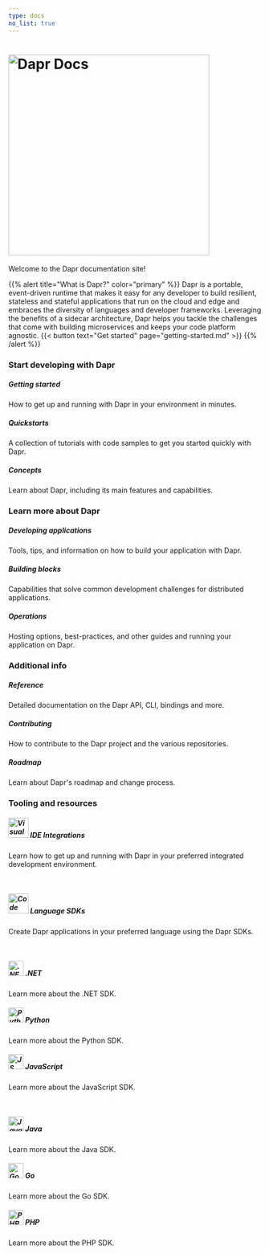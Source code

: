 ```yaml
---
type: docs
no_list: true
---
```

# <img src="/images/home-title.png" alt="Dapr Docs" width=400>

Welcome to the Dapr documentation site!


{{% alert title="What is Dapr?" color="primary" %}}
Dapr is a portable, event-driven runtime that makes it easy for any developer to build resilient, 
stateless and stateful applications that run on the cloud and edge and embraces the diversity of 
languages and developer frameworks. Leveraging the benefits of a sidecar architecture, Dapr helps 
you tackle the challenges that come with building microservices and keeps your code platform agnostic. 
{{< button text="Get started" page="getting-started.md" >}}
{{% /alert %}}


### Start developing with Dapr

<div class="card-deck">
  <div class="card">
    <div class="card-body">
      <h5 class="card-title"><b>Getting started</b></h5>
      <p class="card-text">How to get up and running with Dapr in your environment in minutes.</p>
      <a href="{{% ref getting-started %}}" class="stretched-link"></a>
    </div>
  </div>
  <div class="card">
    <div class="card-body">
      <h5 class="card-title"><b>Quickstarts</b></h5>
      <p class="card-text">A collection of tutorials with code samples to get you started quickly with Dapr.</p>
      <a href="{{% ref quickstarts %}}" class="stretched-link"></a>
    </div>
  </div>
  <div class="card">
    <div class="card-body">
      <h5 class="card-title"><b>Concepts</b></h5>
      <p class="card-text">Learn about Dapr, including its main features and capabilities.</p>
      <a href="{{% ref concepts %}}" class="stretched-link"></a>
    </div>
  </div>
</div>


### Learn more about Dapr

<div class="card-deck">
  <div class="card">
    <div class="card-body">
      <h5 class="card-title"><b>Developing applications</b></h5>
      <p class="card-text">Tools, tips, and information on how to build your application with Dapr.</p>
      <a href="{{% ref developing-applications %}}" class="stretched-link"></a>
    </div>
  </div>
  <div class="card">
    <div class="card-body">
      <h5 class="card-title"><b>Building blocks</b></h5>
      <p class="card-text">Capabilities that solve common development challenges for distributed applications.</p>
      <a href="{{% ref building-blocks-concept %}}" class="stretched-link"></a>
    </div>
  </div>
  <div class="card">
    <div class="card-body">
      <h5 class="card-title"><b>Operations</b></h5>
      <p class="card-text">Hosting options, best-practices, and other guides and running your application on Dapr.</p>
      <a href="{{% ref operations %}}" class="stretched-link"></a>
    </div>
  </div>
</div>


### Additional info

<div class="card-deck">
  <div class="card">
    <div class="card-body">
      <h5 class="card-title"><b>Reference</b></h5>
      <p class="card-text">Detailed documentation on the Dapr API, CLI, bindings and more.</p>
      <a href="{{% ref reference %}}" class="stretched-link"></a>
    </div>
  </div>
  <div class="card">
    <div class="card-body">
      <h5 class="card-title"><b>Contributing</b></h5>
      <p class="card-text">How to contribute to the Dapr project and the various repositories.</p>
      <a href="{{% ref contributing %}}" class="stretched-link"></a>
    </div>
  </div>
  <div class="card">
    <div class="card-body">
      <h5 class="card-title"><b>Roadmap</b></h5>
      <p class="card-text">Learn about Dapr's roadmap and change process.</p>
      <a href="{{% ref roadmap.md %}}" class="stretched-link"></a>
    </div>
  </div>
</div>


### Tooling and resources

<div class="card-deck">
  <div class="card">
    <div class="card-body">
      <h5 class="card-title">
        <img src="/images/homepage/vscode.svg" alt="Visual studio code icon" width=40>
        <b>IDE Integrations</b>
      </h5>
      <p class="card-text">
        Learn how to get up and running with Dapr in your preferred integrated development environment.
      </p>
      <a href="{{% ref ides %}}" class="stretched-link"></a>
    </div>
  </div>
</div>
<br>
<div class="card-deck">
<div class="card">
    <div class="card-body">
      <h5 class="card-title">
        <img src="/images/homepage/code.svg" alt="Code icon" width=40>
        <b>Language SDKs</b>
      </h5>
      <p class="card-text">
        Create Dapr applications in your preferred language using the Dapr SDKs.
      </p>
      <a href="{{% ref sdks %}}" class="stretched-link"></a>
    </div>
  </div>
</div>
<br>
<div class="card-deck">
  <div class="card">
    <div class="card-body">
      <h5 class="card-title">
        <img src="/images/homepage/dotnet.png" alt=".NET logo" width=30>
        <b>.NET</b>
      </h5>
      <p class="card-text">
        Learn more about the .NET SDK.
      </p>
      <a href="{{% ref dotnet %}}" class="stretched-link"></a>
    </div>
  </div>
  <div class="card">
    <div class="card-body">
      <h5 class="card-title">
        <img src="/images/homepage/python.png" alt="Python logo" width=30>
        <b>Python</b>
      </h5>
      <p class="card-text">
        Learn more about the Python SDK.
      </p>
      <a href="{{% ref python %}}" class="stretched-link"></a>
    </div>
  </div>
  <div class="card">
    <div class="card-body">
      <h5 class="card-title">
        <img src="/images/homepage/javascript.png" alt="JS logo" width=30>
        <b>JavaScript</b>
      </h5>
      <p class="card-text">
        Learn more about the JavaScript SDK.
      </p>
      <a href="{{% ref js %}}" class="stretched-link"></a>
    </div>
  </div>
</div>
<br>
<div class="card-deck">
<div class="card">
    <div class="card-body">
      <h5 class="card-title">
        <img src="/images/homepage/javalang.png" alt="Java logo" width=30>
        <b>Java</b>
      </h5>
      <p class="card-text">
        Learn more about the Java SDK.
      </p>
      <a href="{{% ref java %}}" class="stretched-link"></a>
    </div>
  </div>
  <div class="card">
    <div class="card-body">
      <h5 class="card-title">
        <img src="/images/homepage/golang.svg" alt="Go logo" width=30>
        <b>Go</b>
      </h5>
      <p class="card-text">
        Learn more about the Go SDK.
      </p>
      <a href="{{% ref go %}}" class="stretched-link"></a>
    </div>
  </div>
  <div class="card">
    <div class="card-body">
      <h5 class="card-title">
        <img src="/images/homepage/php.png" alt="PHP logo" width=30>
        <b>PHP</b>
      </h5>
      <p class="card-text">
        Learn more about the PHP SDK.
      </p>
      <a href="{{% ref php %}}" class="stretched-link"></a>
    </div>
  </div>
</div>